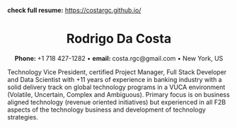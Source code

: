 **check full resume:** https://costargc.github.io/

<h1 align="center">Rodrigo Da Costa</h1>

<p align="center"><strong>Phone: </strong>+1 718 427-1282 &bull; <strong>email: </strong> costa.rgc@gmail.com &bull; New York, US</p>

<p>Technology Vice President, certified Project Manager, Full Stack Developer and Data Scientist with 
    +11 years of experience in banking industry with a solid delivery track on global technology programs in a VUCA 
    environment (Volatile, Uncertain, Complex and Ambiguous). Primary focus is on business aligned technology (revenue oriented initiatives) 
    but experienced in all F2B aspects of the technology business and development of technology strategies.</p>
